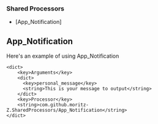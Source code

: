 ### Shared Processors

- [App_Notification]  

## App_Notification

Here's an example of using App_Notification

```
<dict>
    <key>Arguments</key>
    <dict>
      <key>personal_message</key>
      <string>This is your message to output</string>
    </dict>
    <key>Processor</key>
    <string>com.github.moritz-Z.SharedProcessors/App_Notification</string>
</dict>
```

